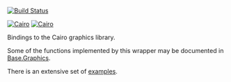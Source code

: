 [![Build Status](https://travis-ci.org/JuliaLang/Cairo.jl.svg)](https://travis-ci.org/JuliaLang/Cairo.jl)

[![Cairo](http://pkg.julialang.org/badges/Cairo_0.3.svg)](http://pkg.julialang.org/?pkg=Cairo&ver=0.3)
[![Cairo](http://pkg.julialang.org/badges/Cairo_0.4.svg)](http://pkg.julialang.org/?pkg=Cairo&ver=0.4)

Bindings to the Cairo graphics library.

Some of the functions implemented by this wrapper may be documented in [Base.Graphics](http://docs.julialang.org/en/release-0.3/stdlib/graphics/).

There is an extensive set of [examples](samples/Samples.md).
